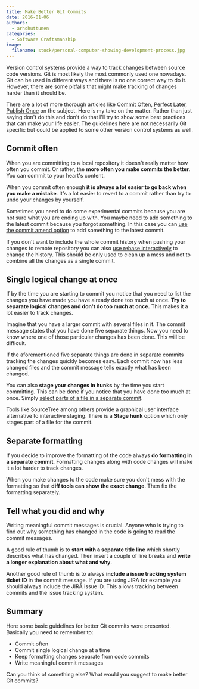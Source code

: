 ```yaml
---
title: Make Better Git Commits
date: 2016-01-06
authors:
  - arhohuttunen
categories:
  - Software Craftsmanship
image:
  filename: stock/personal-computer-showing-development-process.jpg
---
```


Version control systems provide a way to track changes between source code versions. Git is most likely the most commonly used one nowadays. Git can be used in different ways and there is no one correct way to do it. However, there are some pitfalls that might make tracking of changes harder than it should be.

There are a lot of more thorough articles like [Commit Often, Perfect Later, Publish Once](https://sethrobertson.github.io/GitBestPractices/) on the subject. Here is my take on the matter. Rather than just saying don't do this and don't do that I'll try to show some best practices that can make your life easier. The guidelines here are not necessarily Git specific but could be applied to some other version control systems as well.

## Commit often

When you are committing to a local repository it doesn't really matter how often you commit. Or rather, the **more often you make commits the better**. You can commit to your heart's content.

When you commit often enough **it is always a lot easier to go back when you make a mistake**. It's a lot easier to revert to a commit rather than try to undo your changes by yourself.

Sometimes you need to do some experimental commits because you are not sure what you are ending up with. You maybe need to add something to the latest commit because you forgot something. In this case you can [use the commit amend option](https://www.atlassian.com/git/tutorials/rewriting-history/git-commit--amend) to add something to the latest commit.

If you don't want to include the whole commit history when pushing your changes to remote repository you can also [use rebase interactively](https://www.atlassian.com/git/tutorials/rewriting-history/git-rebase-i) to change the history. This should be only used to clean up a mess and not to combine all the changes as a single commit.

## Single logical change at once

If by the time you are starting to commit you notice that you need to list the changes you have made you have already done too much at once. **Try to separate logical changes and don't do too much at once.** This makes it a lot easier to track changes.

Imagine that you have a larger commit with several files in it. The commit message states that you have done five separate things. Now you need to know where one of those particular changes has been done. This will be difficult.

If the aforementioned five separate things are done in separate commits tracking the changes quickly becomes easy. Each commit now has less changed files and the commit message tells exactly what has been changed.

You can also **stage your changes in hunks** by the time you start committing. This can be done if you notice that you have done too much at once. Simply [select parts of a file in a separate commit](https://git-scm.com/book/en/v2/Git-Tools-Interactive-Staging).

Tools like SourceTree among others provide a graphical user interface alternative to interactive staging. There is a **Stage hunk** option which only stages part of a file for the commit.

## Separate formatting

If you decide to improve the formatting of the code always **do formatting in a separate commit**. Formatting changes along with code changes will make it a lot harder to track changes.

When you make changes to the code make sure you don't mess with the formatting so that **diff tools can show the exact change**. Then fix the formatting separately.

## Tell what you did and why

Writing meaningful commit messages is crucial. Anyone who is trying to find out why something has changed in the code is going to read the commit messages.

A good rule of thumb is to **start with a separate title line** which shortly describes what has changed. Then insert a couple of line breaks and **write a longer explanation about what and why**.

Another good rule of thumb is to always **include a issue tracking system ticket ID** in the commit message. If you are using JIRA for example you should always include the JIRA issue ID. This allows tracking between commits and the issue tracking system.

## Summary

Here some basic guidelines for better Git commits were presented. Basically you need to remember to:

- Commit often
- Commit single logical change at a time
- Keep formatting changes separate from code commits
- Write meaningful commit messages

Can you think of something else? What would you suggest to make better Git commits?
